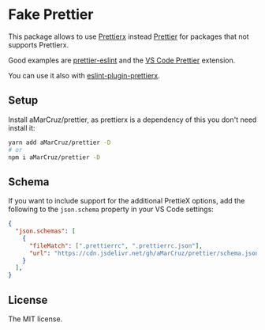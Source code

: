 # Fake Prettier

This package allows to use [Prettierx](https://www.npmjs.com/package/prettierx) instead [Prettier](https://www.npmjs.com/package/prettier) for packages that not supports Prettierx.

Good examples are [prettier-eslint](https://www.npmjs.com/package/prettier-eslint) and the [VS Code Prettier](https://marketplace.visualstudio.com/items?itemName=esbenp.prettier-vscode) extension.

You can use it also with [eslint-plugin-prettierx](https://www.npmjs.com/package/eslint-plugin-prettierx).

## Setup

Install aMarCruz/prettier, as prettierx is a dependency of this you don't need install it:

```sh
yarn add aMarCruz/prettier -D
# or
npm i aMarCruz/prettier -D
```

## Schema

If you want to include support for the additional PrettieX options, add the following to the `json.schema` property in your VS Code settings:

```json
{
  "json.schemas": [
    {
      "fileMatch": [".prettierrc", ".prettierrc.json"],
      "url": "https://cdn.jsdelivr.net/gh/aMarCruz/prettier/schema.json"
    }
  ],
}
```

## License

The MIT license.
